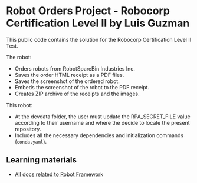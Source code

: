 #   Robot Orders Project - Robocorp Certification Level II by Luis Guzman

This public code contains the solution for the Robocorp Certification Level II Test.

The robot:
- Orders robots from RobotSpareBin Industries Inc.
- Saves the order HTML receipt as a PDF files.
- Saves the screenshot of the ordered robot.
- Embeds the screenshot of the robot to the PDF receipt.
- Creates ZIP archive of the receipts and the images.

This robot:

- At the devdata folder, the user must update the RPA_SECRET_FILE value according to their username and where the decide to locate the present repository.
- Includes all the necessary dependencies and initialization commands (`conda.yaml`).

## Learning materials

- [All docs related to Robot Framework](https://robocorp.com/docs/languages-and-frameworks/robot-framework)
